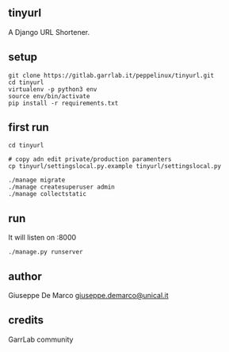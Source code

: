 tinyurl
-------

A Django URL Shortener.


setup
-----

````
git clone https://gitlab.garrlab.it/peppelinux/tinyurl.git
cd tinyurl
virtualenv -p python3 env
source env/bin/activate
pip install -r requirements.txt
````

first run
---

````
cd tinyurl

# copy adn edit private/production paramenters
cp tinyurl/settingslocal.py.example tinyurl/settingslocal.py

./manage migrate
./manage createsuperuser admin
./manage collectstatic
````

run
---

It will listen on :8000
````
./manage.py runserver
````

author
------

Giuseppe De Marco <giuseppe.demarco@unical.it>

credits
-------

GarrLab community
